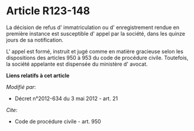# Article R123-148

La décision de refus d' immatriculation ou d' enregistrement rendue en première instance est susceptible d' appel par la
société, dans les quinze jours de sa notification. 

L' appel est formé, instruit et jugé comme en matière gracieuse selon les dispositions des articles 950 à 953 du code de
procédure civile. Toutefois, la société appelante est dispensée du ministère d' avocat.

**Liens relatifs à cet article**

_Modifié par_:

  - Décret n°2012-634 du 3 mai 2012 - art. 21

_Cite_:

  - Code de procédure civile - art. 950
